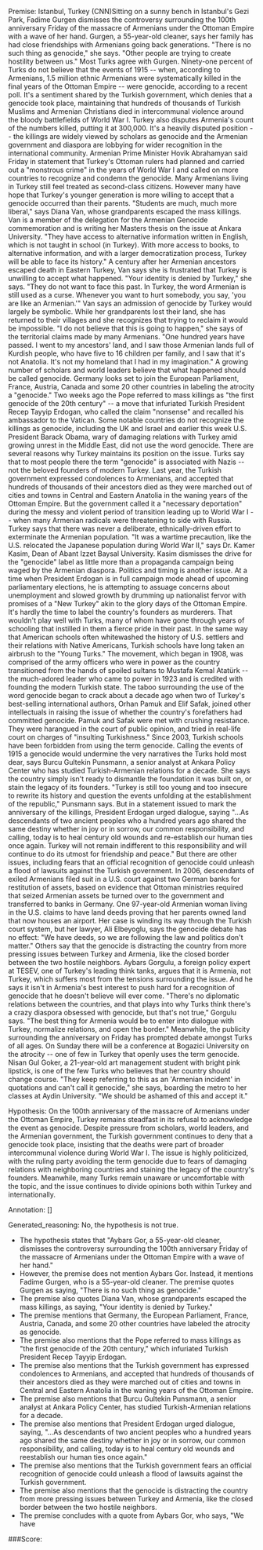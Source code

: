 
Premise:
Istanbul, Turkey (CNN)Sitting on a sunny bench in Istanbul's Gezi Park, Fadime Gurgen dismisses the controversy surrounding the 100th anniversary Friday of the massacre of Armenians under the Ottoman Empire with a wave of her hand. Gurgen, a 55-year-old cleaner, says her family has had close friendships with Armenians going back generations. "There is no such thing as genocide," she says. "Other people are trying to create hostility between us." Most Turks agree with Gurgen. Ninety-one percent of Turks do not believe that the events of 1915 -- when, according to Armenians, 1.5 million ethnic Armenians were systematically killed in the final years of the Ottoman Empire -- were genocide, according to a recent poll. It's a sentiment shared by the Turkish government, which denies that a genocide took place, maintaining that hundreds of thousands of Turkish Muslims and Armenian Christians died in intercommunal violence around the bloody battlefields of World War I. Turkey also disputes Armenia's count of the numbers killed, putting it at 300,000. It's a heavily disputed position -- the killings are widely viewed by scholars as genocide and the Armenian government and diaspora are lobbying for wider recognition in the international community. Armenian Prime Minister Hovik Abrahamyan said Friday in statement that Turkey's Ottoman rulers had planned and carried out a "monstrous crime" in the years of World War I and called on more countries to recognize and condemn the genocide. Many Armenians living in Turkey still feel treated as second-class citizens. However many have hope that Turkey's younger generation is more willing to accept that a genocide occurred than their parents. "Students are much, much more liberal," says Diana Van, whose grandparents escaped the mass killings. Van is a member of the delegation for the Armenian Genocide commemoration and is writing her Masters thesis on the issue at Ankara University. "They have access to alternative information written in English, which is not taught in school (in Turkey). With more access to books, to alternative information, and with a larger democratization process, Turkey will be able to face its history." A century after her Armenian ancestors escaped death in Eastern Turkey, Van says she is frustrated that Turkey is unwilling to accept what happened. "Your identity is denied by Turkey," she says. "They do not want to face this past. In Turkey, the word Armenian is still used as a curse. Whenever you want to hurt somebody, you say, 'you are like an Armenian.'" Van says an admission of genocide by Turkey would largely be symbolic. While her grandparents lost their land, she has returned to their villages and she recognizes that trying to reclaim it would be impossible. "I do not believe that this is going to happen," she says of the territorial claims made by many Armenians. "One hundred years have passed. I went to my ancestors' land, and I saw those Armenian lands full of Kurdish people, who have five to 16 children per family, and I saw that it's not Anatolia. It's not my homeland that I had in my imagination." A growing number of scholars and world leaders believe that what happened should be called genocide. Germany looks set to join the European Parliament, France, Austria, Canada and some 20 other countries in labeling the atrocity a "genocide." Two weeks ago the Pope referred to mass killings as "the first genocide of the 20th century" -- a move that infuriated Turkish President Recep Tayyip Erdogan, who called the claim "nonsense" and recalled his ambassador to the Vatican. Some notable countries do not recognize the killings as genocide, including the UK and Israel and earlier this week U.S. President Barack Obama, wary of damaging relations with Turkey amid growing unrest in the Middle East, did not use the word genocide. There are several reasons why Turkey maintains its position on the issue. Turks say that to most people there the term "genocide" is associated with Nazis -- not the beloved founders of modern Turkey. Last year, the Turkish government expressed condolences to Armenians, and accepted that hundreds of thousands of their ancestors died as they were marched out of cities and towns in Central and Eastern Anatolia in the waning years of the Ottoman Empire. But the government called it a "necessary deportation" during the messy and violent period of transition leading up to World War I -- when many Armenian radicals were threatening to side with Russia. Turkey says that there was never a deliberate, ethnically-driven effort to exterminate the Armenian population. "It was a wartime precaution, like the U.S. relocated the Japanese population during World War II," says Dr. Kamer Kasim, Dean of Abant Izzet Baysal University. Kasim dismisses the drive for the "genocide" label as little more than a propaganda campaign being waged by the Armenian diaspora. Politics and timing is another issue. At a time when President Erdogan is in full campaign mode ahead of upcoming parliamentary elections, he is attempting to assuage concerns about unemployment and slowed growth by drumming up nationalist fervor with promises of a "New Turkey" akin to the glory days of the Ottoman Empire. It's hardly the time to label the country's founders as murderers. That wouldn't play well with Turks, many of whom have gone through years of schooling that instilled in them a fierce pride in their past. In the same way that American schools often whitewashed the history of U.S. settlers and their relations with Native Americans, Turkish schools have long taken an airbrush to the "Young Turks." The movement, which began in 1908, was comprised of the army officers who were in power as the country transitioned from the hands of spoiled sultans to Mustafa Kemal Atatürk -- the much-adored leader who came to power in 1923 and is credited with founding the modern Turkish state. The taboo surrounding the use of the word genocide began to crack about a decade ago when two of Turkey's best-selling international authors, Orhan Pamuk and Elif Safak, joined other intellectuals in raising the issue of whether the country's forefathers had committed genocide. Pamuk and Safak were met with crushing resistance. They were harangued in the court of public opinion, and tried in real-life court on charges of "insulting Turkishness." Since 2003, Turkish schools have been forbidden from using the term genocide. Calling the events of 1915 a genocide would undermine the very narratives the Turks hold most dear, says Burcu Gultekin Punsmann, a senior analyst at Ankara Policy Center who has studied Turkish-Armenian relations for a decade. She says the country simply isn't ready to dismantle the foundation it was built on, or stain the legacy of its founders. "Turkey is still too young and too insecure to rewrite its history and question the events unfolding at the establishment of the republic," Punsmann says. But in a statement issued to mark the anniversary of the killings, President Erdogan urged dialogue, saying "...As descendants of two ancient peoples who a hundred years ago shared the same destiny whether in joy or in sorrow, our common responsibility, and calling, today is to heal century old wounds and re-establish our human ties once again. Turkey will not remain indifferent to this responsibility and will continue to do its utmost for friendship and peace." But there are other issues, including fears that an official recognition of genocide could unleash a flood of lawsuits against the Turkish government. In 2006, descendants of exiled Armenians filed suit in a U.S. court against two German banks for restitution of assets, based on evidence that Ottoman ministries required that seized Armenian assets be turned over to the government and transferred to banks in Germany. One 97-year-old Armenian woman living in the U.S. claims to have land deeds proving that her parents owned land that now houses an airport. Her case is winding its way through the Turkish court system, but her lawyer, Ali Elbeyoglu, says the genocide debate has no effect: "We have deeds, so we are following the law and politics don't matter." Others say that the genocide is distracting the country from more pressing issues between Turkey and Armenia, like the closed border between the two hostile neighbors. Aybars Gorgulu, a foreign policy expert at TESEV, one of Turkey's leading think tanks, argues that it is Armenia, not Turkey, which suffers most from the tensions surrounding the issue. And he says it isn't in Armenia's best interest to push hard for a recognition of genocide that he doesn't believe will ever come. "There's no diplomatic relations between the countries, and that plays into why Turks think there's a crazy diaspora obsessed with genocide, but that's not true," Gorgulu says. "The best thing for Armenia would be to enter into dialogue with Turkey, normalize relations, and open the border." Meanwhile, the publicity surrounding the anniversary on Friday has prompted debate amongst Turks of all ages. On Sunday there will be a conference at Bogazici University on the atrocity -- one of few in Turkey that openly uses the term genocide. Nisan Gul Goker, a 21-year-old art management student with bright pink lipstick, is one of the few Turks who believes that her country should change course. "They keep referring to this as an 'Armenian incident' in quotations and can't call it genocide," she says, boarding the metro to her classes at Aydin University. "We should be ashamed of this and accept it."


Hypothesis:
On the 100th anniversary of the massacre of Armenians under the Ottoman Empire, Turkey remains steadfast in its refusal to acknowledge the event as genocide. Despite pressure from scholars, world leaders, and the Armenian government, the Turkish government continues to deny that a genocide took place, insisting that the deaths were part of broader intercommunal violence during World War I. The issue is highly politicized, with the ruling party avoiding the term genocide due to fears of damaging relations with neighboring countries and staining the legacy of the country's founders. Meanwhile, many Turks remain unaware or uncomfortable with the topic, and the issue continues to divide opinions both within Turkey and internationally.

Annotation:
[]

Generated_reasoning:
No, the hypothesis is not true. 
- The hypothesis states that "Aybars Gor, a 55-year-old cleaner, dismisses the controversy surrounding the 100th anniversary Friday of the massacre of Armenians under the Ottoman Empire with a wave of her hand." 
- However, the premise does not mention Aybars Gor. Instead, it mentions Fadime Gurgen, who is a 55-year-old cleaner. The premise quotes Gurgen as saying, "There is no such thing as genocide." 
- The premise also quotes Diana Van, whose grandparents escaped the mass killings, as saying, "Your identity is denied by Turkey." 
- The premise mentions that Germany, the European Parliament, France, Austria, Canada, and some 20 other countries have labeled the atrocity as genocide. 
- The premise also mentions that the Pope referred to mass killings as "the first genocide of the 20th century," which infuriated Turkish President Recep Tayyip Erdogan. 
- The premise also mentions that the Turkish government has expressed condolences to Armenians, and accepted that hundreds of thousands of their ancestors died as they were marched out of cities and towns in Central and Eastern Anatolia in the waning years of the Ottoman Empire. 
- The premise also mentions that Burcu Gultekin Punsmann, a senior analyst at Ankara Policy Center, has studied Turkish-Armenian relations for a decade. 
- The premise also mentions that President Erdogan urged dialogue, saying, "...As descendants of two ancient peoples who a hundred years ago shared the same destiny whether in joy or in sorrow, our common responsibility, and calling, today is to heal century old wounds and reestablish our human ties once again." 
- The premise also mentions that the Turkish government fears an official recognition of genocide could unleash a flood of lawsuits against the Turkish government. 
- The premise also mentions that the genocide is distracting the country from more pressing issues between Turkey and Armenia, like the closed border between the two hostile neighbors. 
- The premise concludes with a quote from Aybars Gor, who says, "We have

###Score:
